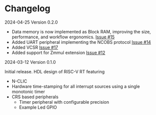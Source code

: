 # Changelog

2024-04-25 Version 0.2.0

- Data memory is now implemented as Block RAM, improving the size, performance, and workflow ergonomics. [Issue #15](https://github.com/perlindgren/hippomenes/issues/15)
- Added UART peripheral implementing the NCOBS protocol [Issue #14](https://github.com/perlindgren/hippomenes/issues/14)
- Added VCSR [Issue #17](https://github.com/perlindgren/hippomenes/issues/17)
- Added support for Zmmul extension [Issue #12](https://github.com/perlindgren/hippomenes/issues/12)

2024-03-12 Version 0.1.0

Initial release. HDL design of RISC-V RT featuring
- N-CLIC
- Hardware time-stamping for all interrupt sources using a single monotonic timer
- CRS based peripherals
  - Timer peripheral with configurable precision
  - Example Led GPIO
